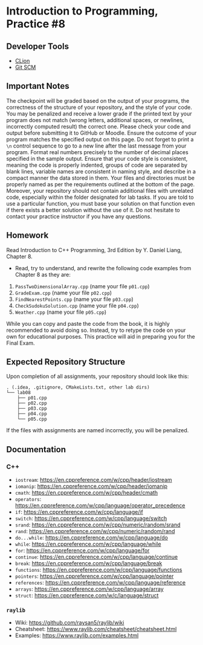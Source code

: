 Introduction to Programming, Practice #8
========================================

## Developer Tools

* [CLion](https://www.jetbrains.com/clion/download)
* [Git SCM](https://git-scm.com)

## Important Notes

The checkpoint will be graded based on the output of your programs, the correctness of the structure of your repository, and the style of your code. You may be penalized and receive a lower grade if the printed text by your program does not match (wrong letters, additional spaces, or newlines, incorrectly computed result) the correct one. Please check your code and output before submitting it to GitHub or Moodle. Ensure the outcome of your program matches the specified output on this page. Do not forget to print a `\n` control sequence to go to a new line after the last message from your program. Format real numbers precisely to the number of decimal places specified in the sample output. Ensure that your code style is consistent, meaning the code is properly indented, groups of code are separated by blank lines, variable names are consistent in naming style, and describe in a compact manner the data stored in them. Your files and directories must be properly named as per the requirements outlined at the bottom of the page. Moreover, your repository should not contain additional files with unrelated code, especially within the folder designated for lab tasks. If you are told to use a particular function, you must base your solution on that function even if there exists a better solution without the use of it. Do not hesitate to contact your practice instructor if you have any questions.

## Homework

Read Introduction to C++ Programming, 3rd Edition by Y. Daniel Liang, Chapter 8.

* Read, try to understand, and rewrite the following code examples from Chapter 8 as they are:

 1. `PassTwoDimensionalArray.cpp` (name your file `p01.cpp`)
 2. `GradeExam.cpp` (name your file `p02.cpp`)
 3. `FindNearestPoints.cpp` (name your file `p03.cpp`)
 4. `CheckSudokuSolution.cpp` (name your file `p04.cpp`)
 5. `Weather.cpp` (name your file `p05.cpp`)

While you can copy and paste the code from the book, it is highly recommended to avoid doing so. Instead, try to retype the code on your own for educational purposes. This practice will aid in preparing you for the Final Exam.

## Expected Repository Structure

Upon completion of all assignments, your repository should look like this:

```
. (.idea, .gitignore, CMakeLists.txt, other lab dirs)
└── lab08
    ├── p01.cpp
    ├── p02.cpp
    ├── p03.cpp
    ├── p04.cpp
    └── p05.cpp
```

If the files with assignments are named incorrectly, you will be penalized.

## Documentation

### C++

* `iostream`: <https://en.cppreference.com/w/cpp/header/iostream>
* `iomanip`: <https://en.cppreference.com/w/cpp/header/iomanip>
* `cmath`: <https://en.cppreference.com/w/cpp/header/cmath>
* `operators`: <https://en.cppreference.com/w/cpp/language/operator_precedence>
* `if`: <https://en.cppreference.com/w/cpp/language/if>
* `switch`: <https://en.cppreference.com/w/cpp/language/switch>
* `srand`: <https://en.cppreference.com/w/cpp/numeric/random/srand>
* `rand`: <https://en.cppreference.com/w/cpp/numeric/random/rand>
* `do...while`: <https://en.cppreference.com/w/cpp/language/do>
* `while`: <https://en.cppreference.com/w/cpp/language/while>
* `for`: <https://en.cppreference.com/w/cpp/language/for>
* `continue`: <https://en.cppreference.com/w/cpp/language/continue>
* `break`: <https://en.cppreference.com/w/cpp/language/break>
* `functions`: <https://en.cppreference.com/w/cpp/language/functions>
* `pointers`: <https://en.cppreference.com/w/cpp/language/pointer>
* `references`: <https://en.cppreference.com/w/cpp/language/reference>
* `arrays`: <https://en.cppreference.com/w/cpp/language/array>
* `struct`: <https://en.cppreference.com/w/c/language/struct>

### `raylib`

* Wiki: <https://github.com/raysan5/raylib/wiki>
* Cheatsheet: <https://www.raylib.com/cheatsheet/cheatsheet.html>
* Examples: <https://www.raylib.com/examples.html>
